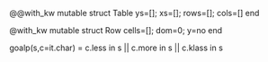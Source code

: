 
@@with_kw mutable struct Table
  ys=[]; xs=[]; rows=[]; cols=[] end

@with_kw mutable struct Row
  cells=[]; dom=0; y=no end

goalp(s,c=it.char) = c.less in s || c.more in s || c.klass in s


````

